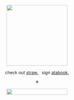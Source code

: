 <div align="center">
<img width="200" height="200" src="https://files.catbox.moe/s61wba.png">

check out [straw.](https://galf.straw.page/)   &nbsp; sign [atabook.](https://galf.atabook.org/) <br>

**✧**

<img width="200" height="20" src="https://files.catbox.moe/h487t9.gif">
  
